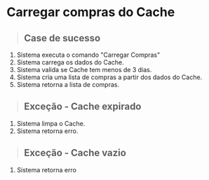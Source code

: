 # Carregar compras do Cache

> ## Case de sucesso

1. Sistema executa o comando "Carregar Compras"
2. Sistema carrega os dados do Cache.
3. Sistema valida se Cache tem menos de 3 dias.
4. Sistema cria uma lista de compras a partir dos dados do Cache.
5. Sistema retorna a lista de compras.

> ## Exceção - Cache expirado
1. Sistema limpa o Cache.
2. Sistema retorna erro.

> ## Exceção - Cache vazio
1. Sistema retorna erro